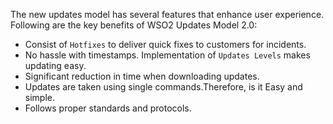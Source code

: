 
The new updates model has several features that enhance user experience. Following are the key benefits of WSO2 Updates Model 2.0: 

* Consist of `Hotfixes` to deliver quick fixes to customers for incidents.
* No hassle with timestamps. Implementation of `Updates Levels` makes updating easy.
* Significant reduction in time when downloading updates. 
* Updates are taken using single commands.Therefore, is it Easy and simple. 
* Follows proper standards and protocols.
